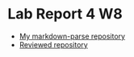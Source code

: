 # Lab Report 4 W8

- [My markdown-parse repository](https://github.com/davidmyoungg/markdown-parser)
- [Reviewed repository](https://github.com/Hiro-229/markdown-parser)
